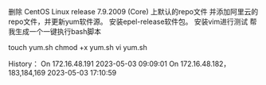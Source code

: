 删除 CentOS Linux release 7.9.2009 (Core) 上默认的repo文件
并添加阿里云的repo文件，并更新yum软件源。
安装epel-release软件包。
安装vim进行测试
帮我生成一个一键执行bash脚本

touch yum.sh
chmod +x yum.sh
vi yum.sh

History：
    On 172.16.48.191 2023-05-03 09:09:01
    On 172.16.48.182，183,184,169 2023-05-03 17:10:59
